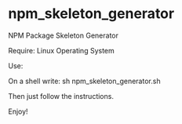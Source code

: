 npm_skeleton_generator
======================

NPM Package Skeleton Generator

Require: Linux Operating System

Use:

On a shell write: sh npm_skeleton_generator.sh

Then just follow the instructions.

Enjoy!
